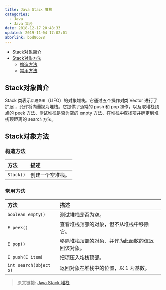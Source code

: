 ```yaml
---
title: Java Stack 堆栈
categories: 
  - Java
  - Java 集合
date: 2018-12-17 20:48:33
updated: 2019-11-04 17:02:01
abbrlink: b5d86588
---
```

- [Stack对象简介](/blog/b5d86588/#Stack对象简介)
- [Stack对象方法](/blog/b5d86588/#Stack对象方法)
    - [构造方法](/blog/b5d86588/#构造方法)
    - [常用方法](/blog/b5d86588/#常用方法)

<!--more-->
<script src="https://cdn.bootcss.com/jquery/3.4.0/jquery.slim.min.js"></script>
<script>$(document).ready(function () {$(".post-body > ul:nth-child(1)").hide();});</script>

<!--end-->
## Stack对象简介 ##
Stack 类表示`后进先出`（LIFO）的对象堆栈。它通过五个操作对类 Vector 进行了扩展 ，允许将向量视为堆栈。它提供了通常的 push 和 pop 操作，以及取堆栈顶点的 peek 方法、测试堆栈是否为空的 empty 方法、在堆栈中查找项并确定到堆栈顶距离的 search 方法。 


## Stack对象方法 ##
### 构造方法 ###
|方法|描述|
|:-|:-|
|`Stack()`|创建一个空堆栈。|

### 常用方法 ###
|方法|描述|
|:-|:-|
|`boolean empty()`|测试堆栈是否为空。 |
|`E peek()`|查看堆栈顶部的对象，但不从堆栈中移除它。 |
|`E pop()`|移除堆栈顶部的对象，并作为此函数的值返回该对象。 |
|`E push(E item)`|把项压入堆栈顶部。 |
|`int search(Object o)`|返回对象在堆栈中的位置，以 1 为基数。 |

>原文链接: [Java Stack 堆栈](https://lanlan2017.github.io/blog/b5d86588/)
